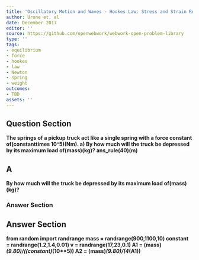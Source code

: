 ```yaml
---
title: 'Oscillatory Motion and Waves - Hookes Law: Stress and Strain Revisited'
author: Urone et. al
date: December 2017
editor: ''
source: https://github.com/openwebwork/webwork-open-problem-library
type: ''
tags:
- equilibrium
- force
- hookes
- law
- Newton
- spring
- weight
outcomes:
- TBD
assets: ''
---
```


## Question Section 

<b>
The springs of a pickup truck act like a single spring with a force constant of(constanttimes 10^5)(Nm).
a)  By how much will the truck be depressed by its maximum load of(mass)(kg)? 
ans_rule(40)(m)

## A
 By how much will the truck be depressed by its maximum load of(mass)(kg)? 
### Answer Section


## Answer Section

from random import randrange
mass = randrange(900,1100,10) 
constant = randrange(1.2,1.4,0.01)
v = randrange(17,23,0.1)
A1 = (mass)*(9.80)/((constant)*(10**5))
A2 = (mass)*(9.80)/(4*(A1))